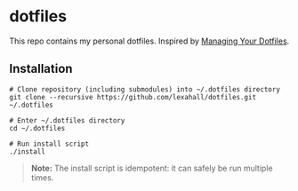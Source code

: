 # dotfiles

This repo contains my personal dotfiles. Inspired by [Managing Your Dotfiles](https://www.anishathalye.com/2014/08/03/managing-your-dotfiles/).

## Installation

```shell
# Clone repository (including submodules) into ~/.dotfiles directory
git clone --recursive https://github.com/lexahall/dotfiles.git ~/.dotfiles

# Enter ~/.dotfiles directory
cd ~/.dotfiles

# Run install script
./install
```

> **Note:** The install script is idempotent: it can safely be run multiple times.
